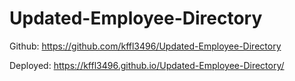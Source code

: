 # Updated-Employee-Directory


Github: https://github.com/kffl3496/Updated-Employee-Directory


Deployed: https://kffl3496.github.io/Updated-Employee-Directory/
